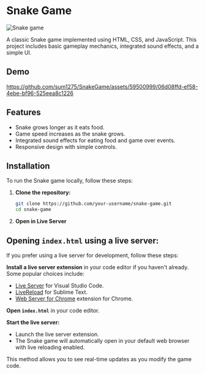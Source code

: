 # Snake Game


![Snake game](https://github.com/sum1275/SnakeGame/assets/59500999/2dd371be-3d93-48e8-9da5-17b9747918db)

A classic Snake game implemented using HTML, CSS, and JavaScript. This project includes basic gameplay mechanics, integrated sound effects, and a simple UI.

## Demo



https://github.com/sum1275/SnakeGame/assets/59500999/06d08ffd-ef58-4ebe-bf96-525eea8c1226



## Features

- Snake grows longer as it eats food.
- Game speed increases as the snake grows.
- Integrated sound effects for eating food and game over events.
- Responsive design with simple controls.



## Installation

To run the Snake game locally, follow these steps:

1. **Clone the repository:**

   ```bash
   git clone https://github.com/your-username/snake-game.git
   cd snake-game
2. **Open in Live Server**
## Opening `index.html` using a live server:

If you prefer using a live server for development, follow these steps:

 **Install a live server extension** in your code editor if you haven't already. Some popular choices include:
   - [Live Server](https://marketplace.visualstudio.com/items?itemName=ritwickdey.LiveServer) for Visual Studio Code.
   - [LiveReload](https://packagecontrol.io/packages/LiveReload) for Sublime Text.
   - [Web Server for Chrome](https://chrome.google.com/webstore/detail/web-server-for-chrome/ofhbbkphhbklhfoeikjpcbhemlocgigb) extension for Chrome.

 **Open `index.html`** in your code editor.

 **Start the live server:**
   - Launch the live server extension.
   - The Snake game will automatically open in your default web browser with live reloading enabled.

This method allows you to see real-time updates as you modify the game code.
   

